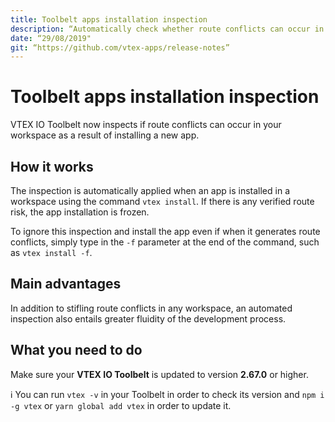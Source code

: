 ```yaml
---
title: Toolbelt apps installation inspection
description: “Automatically check whether route conflicts can occur in your workspace as a result of installing an app.”
date: “29/08/2019"
git: “https://github.com/vtex-apps/release-notes”
---
```


# Toolbelt apps installation inspection

VTEX IO Toolbelt now inspects if route conflicts can occur in your workspace as a result of installing a new app.

## How it works

The inspection is automatically applied when an app is installed in a workspace using the command `vtex install`. If there is any verified route risk, the app installation is frozen.

To ignore this inspection and install the app even if when it generates route conflicts, simply type in the `-f` parameter at the end of the command, such as `vtex install -f`.

## Main advantages

In addition to stifling route conflicts in any workspace, an automated inspection also entails greater fluidity of the development process.

## What you need to do

Make sure your **VTEX IO Toolbelt** is updated to version **2.67.0** or higher.

:information_source: You can run `vtex -v` in your Toolbelt in order to check its version and `npm i -g vtex` or `yarn global add vtex` in order to update it. 
